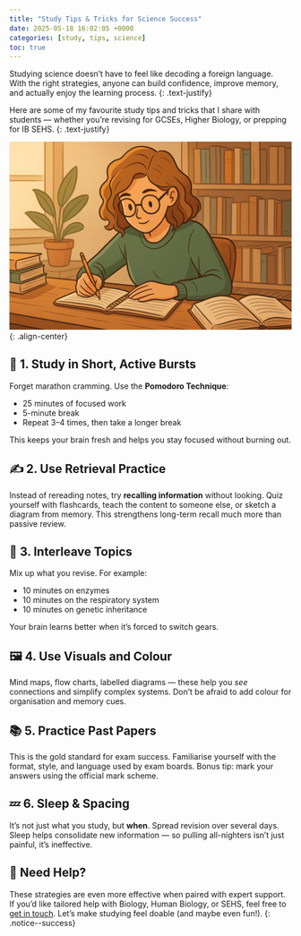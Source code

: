 ```yaml
---
title: "Study Tips & Tricks for Science Success"
date: 2025-05-18 16:02:05 +0000
categories: [study, tips, science]
toc: true
---
```


Studying science doesn’t have to feel like decoding a foreign language. With the right strategies, anyone can build
confidence, improve memory, and actually enjoy the learning process.
{: .text-justify}

Here are some of my favourite study tips and tricks that I share with students — whether you’re revising for GCSEs,
Higher Biology, or prepping for IB SEHS.
{: .text-justify}

![image-center](/assets/images/studying.png){: .align-center}

## 🧠 1. Study in Short, Active Bursts

Forget marathon cramming. Use the **Pomodoro Technique**:

* 25 minutes of focused work
* 5-minute break
* Repeat 3–4 times, then take a longer break

This keeps your brain fresh and helps you stay focused without burning out.


## ✍️ 2. Use Retrieval Practice

Instead of rereading notes, try **recalling information** without looking. Quiz yourself with flashcards, teach the
content to someone else, or sketch a diagram from memory. This strengthens long-term recall much more than passive
review.


## 🔄 3. Interleave Topics

Mix up what you revise. For example:

* 10 minutes on enzymes
* 10 minutes on the respiratory system
* 10 minutes on genetic inheritance

Your brain learns better when it’s forced to switch gears.


## 🖼️ 4. Use Visuals and Colour

Mind maps, flow charts, labelled diagrams — these help you *see* connections and simplify complex systems. Don’t be
afraid to add colour for organisation and memory cues.


## 📚 5. Practice Past Papers

This is the gold standard for exam success. Familiarise yourself with the format, style, and language used by exam
boards. Bonus tip: mark your answers using the official mark scheme.


## 💤 6. Sleep & Spacing

It’s not just what you study, but **when**. Spread revision over several days. Sleep helps consolidate new information —
so pulling all-nighters isn’t just painful, it’s ineffective.


## 💬 Need Help?

These strategies are even more effective when paired with expert support. If you’d like tailored help with Biology,
Human Biology, or SEHS, feel free to [get in touch](/contact/). Let’s make studying feel doable (and maybe even fun!).
{: .notice--success}
